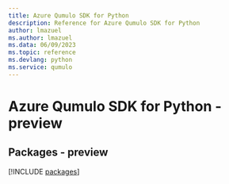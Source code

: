 ```yaml
---
title: Azure Qumulo SDK for Python
description: Reference for Azure Qumulo SDK for Python
author: lmazuel
ms.author: lmazuel
ms.data: 06/09/2023
ms.topic: reference
ms.devlang: python
ms.service: qumulo
---
```

# Azure Qumulo SDK for Python - preview
## Packages - preview
[!INCLUDE [packages](qumulo-index.md)]